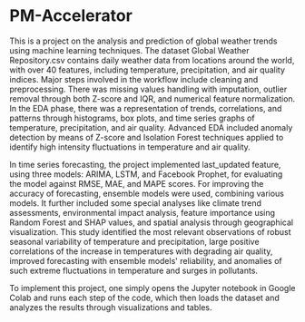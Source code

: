 # PM-Accelerator

This is a project on the analysis and prediction of global weather trends using machine learning techniques. The dataset Global Weather Repository.csv contains daily weather data from locations around the world, with over 40 features, including temperature, precipitation, and air quality indices. Major steps involved in the workflow include cleaning and preprocessing. There was missing values handling with imputation, outlier removal through both Z-score and IQR, and numerical feature normalization. In the EDA phase, there was a representation of trends, correlations, and patterns through histograms, box plots, and time series graphs of temperature, precipitation, and air quality. Advanced EDA included anomaly detection by means of Z-score and Isolation Forest techniques applied to identify high intensity fluctuations in temperature and air quality.

In time series forecasting, the project implemented last_updated feature, using three models: ARIMA, LSTM, and Facebook Prophet, for evaluating the model against RMSE, MAE, and MAPE scores. For improving the accuracy of forecasting, ensemble models were used, combining various models. It further included some special analyses like climate trend assessments, environmental impact analysis, feature importance using Random Forest and SHAP values, and spatial analysis through geographical visualization. This study identified the most relevant observations of robust seasonal variability of temperature and precipitation, large positive correlations of the increase in temperatures with degrading air quality, improved forecasting with ensemble models' reliability, and anomalies of such extreme fluctuations in temperature and surges in pollutants. 

To implement this project, one simply opens the Jupyter notebook in Google Colab and runs each step of the code, which then loads the dataset and analyzes the results through visualizations and tables.
